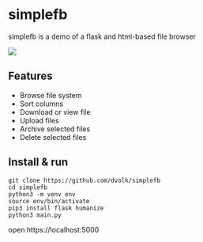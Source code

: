 # simplefb

simplefb is a demo of a flask and html-based file browser

<img src="https://i.imgur.com/fUIxW6A.png">

## Features

- Browse file system
- Sort columns
- Download or view file
- Upload files
- Archive selected files
- Delete selected files

## Install & run

```
git clone https://github.com/dvolk/simplefb
cd simplefb
python3 -m venv env
source env/bin/activate
pip3 install flask humanize
python3 main.py
```

open https://localhost:5000
